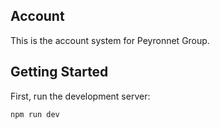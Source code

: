 ## Account
This is the account system for Peyronnet Group.

## Getting Started

First, run the development server:

```bash
npm run dev
```
